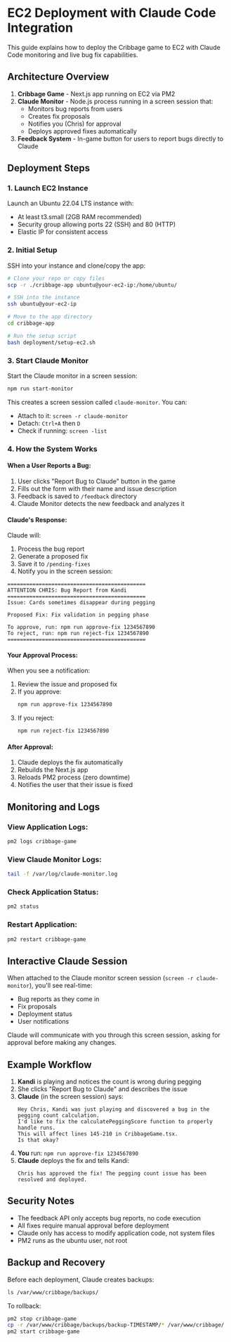# EC2 Deployment with Claude Code Integration

This guide explains how to deploy the Cribbage game to EC2 with Claude Code monitoring and live bug fix capabilities.

## Architecture Overview

1. **Cribbage Game** - Next.js app running on EC2 via PM2
2. **Claude Monitor** - Node.js process running in a screen session that:
   - Monitors bug reports from users
   - Creates fix proposals
   - Notifies you (Chris) for approval
   - Deploys approved fixes automatically
3. **Feedback System** - In-game button for users to report bugs directly to Claude

## Deployment Steps

### 1. Launch EC2 Instance

Launch an Ubuntu 22.04 LTS instance with:
- At least t3.small (2GB RAM recommended)
- Security group allowing ports 22 (SSH) and 80 (HTTP)
- Elastic IP for consistent access

### 2. Initial Setup

SSH into your instance and clone/copy the app:

```bash
# Clone your repo or copy files
scp -r ./cribbage-app ubuntu@your-ec2-ip:/home/ubuntu/

# SSH into the instance
ssh ubuntu@your-ec2-ip

# Move to the app directory
cd cribbage-app

# Run the setup script
bash deployment/setup-ec2.sh
```

### 3. Start Claude Monitor

Start the Claude monitor in a screen session:

```bash
npm run start-monitor
```

This creates a screen session called `claude-monitor`. You can:
- Attach to it: `screen -r claude-monitor`
- Detach: `Ctrl+A` then `D`
- Check if running: `screen -list`

### 4. How the System Works

#### When a User Reports a Bug:

1. User clicks "Report Bug to Claude" button in the game
2. Fills out the form with their name and issue description
3. Feedback is saved to `/feedback` directory
4. Claude Monitor detects the new feedback and analyzes it

#### Claude's Response:

Claude will:
1. Process the bug report
2. Generate a proposed fix
3. Save it to `/pending-fixes`
4. Notify you in the screen session:

```
============================================
ATTENTION CHRIS: Bug Report from Kandi
============================================
Issue: Cards sometimes disappear during pegging

Proposed Fix: Fix validation in pegging phase

To approve, run: npm run approve-fix 1234567890
To reject, run: npm run reject-fix 1234567890
============================================
```

#### Your Approval Process:

When you see a notification:

1. Review the issue and proposed fix
2. If you approve:
   ```bash
   npm run approve-fix 1234567890
   ```
3. If you reject:
   ```bash
   npm run reject-fix 1234567890
   ```

#### After Approval:

1. Claude deploys the fix automatically
2. Rebuilds the Next.js app
3. Reloads PM2 process (zero downtime)
4. Notifies the user that their issue is fixed

## Monitoring and Logs

### View Application Logs:
```bash
pm2 logs cribbage-game
```

### View Claude Monitor Logs:
```bash
tail -f /var/log/claude-monitor.log
```

### Check Application Status:
```bash
pm2 status
```

### Restart Application:
```bash
pm2 restart cribbage-game
```

## Interactive Claude Session

When attached to the Claude monitor screen session (`screen -r claude-monitor`), you'll see real-time:
- Bug reports as they come in
- Fix proposals
- Deployment status
- User notifications

Claude will communicate with you through this screen session, asking for approval before making any changes.

## Example Workflow

1. **Kandi** is playing and notices the count is wrong during pegging
2. She clicks "Report Bug to Claude" and describes the issue
3. **Claude** (in the screen session) says:
   ```
   Hey Chris, Kandi was just playing and discovered a bug in the pegging count calculation. 
   I'd like to fix the calculatePeggingScore function to properly handle runs.
   This will affect lines 145-210 in CribbageGame.tsx.
   Is that okay?
   ```
4. **You** run: `npm run approve-fix 1234567890`
5. **Claude** deploys the fix and tells Kandi:
   ```
   Chris has approved the fix! The pegging count issue has been resolved and deployed.
   ```

## Security Notes

- The feedback API only accepts bug reports, no code execution
- All fixes require manual approval before deployment
- Claude only has access to modify application code, not system files
- PM2 runs as the ubuntu user, not root

## Backup and Recovery

Before each deployment, Claude creates backups:
```bash
ls /var/www/cribbage/backups/
```

To rollback:
```bash
pm2 stop cribbage-game
cp -r /var/www/cribbage/backups/backup-TIMESTAMP/* /var/www/cribbage/
pm2 start cribbage-game
```
